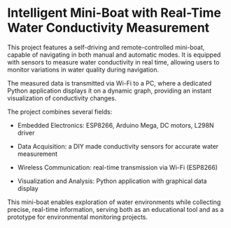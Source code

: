 # Intelligent Mini-Boat with Real-Time Water Conductivity Measurement

This project features a self-driving and remote-controlled mini-boat, capable of navigating in both manual and automatic modes. It is equipped with sensors to measure water conductivity in real time, allowing users to monitor variations in water quality during navigation.

The measured data is transmitted via Wi-Fi to a PC, where a dedicated Python application displays it on a dynamic graph, providing an instant visualization of conductivity changes.

The project combines several fields:

- Embedded Electronics: ESP8266, Arduino Mega, DC motors, L298N driver

- Data Acquisition: a DIY made conductivity sensors for accurate water measurement
 
- Wireless Communication: real-time transmission via Wi-Fi (ESP8266)

- Visualization and Analysis: Python application with graphical data display

This mini-boat enables exploration of water environments while collecting precise, real-time information, serving both as an educational tool and as a prototype for environmental monitoring projects.
